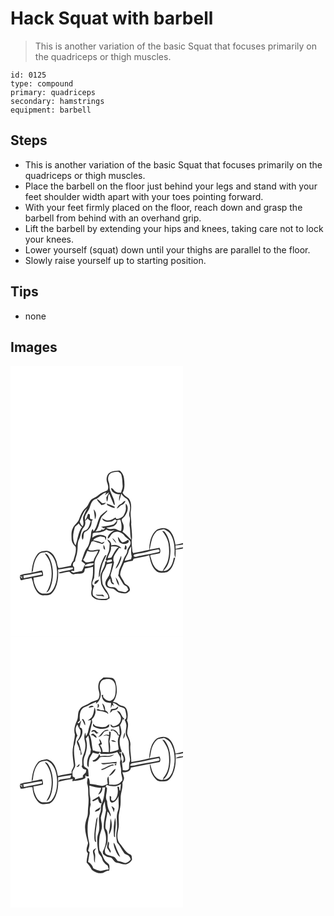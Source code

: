 # Hack Squat with barbell
> This is another variation of the basic Squat that focuses primarily on the quadriceps or thigh muscles.

``` 
id: 0125 
type: compound 
primary: quadriceps 
secondary: hamstrings 
equipment: barbell 
``` 

## Steps

 - This is another variation of the basic Squat that focuses primarily on the quadriceps or thigh muscles.
 - Place the barbell on the floor just behind your legs and stand with your feet shoulder width apart with your toes pointing forward.
 - With your feet firmly placed on the floor, reach down and grasp the barbell from behind with an overhand grip.
 - Lift the barbell by extending your hips and knees, taking care not to lock your knees.
 - Lower yourself (squat) down until your thighs are parallel to the floor.
 - Slowly raise yourself up to starting position.

## Tips

 - none

## Images

<svg width="276" height="325pt" viewBox="0 0 207 325" xmlns="http://www.w3.org/2000/svg">
  <g fill="#FFF">
    <path d="M0 0h207v212.75c-2.97.82-6.01 1.36-9 2.09-1.22-6.33-2.81-13.3-7.93-17.69-3.98-3.5-9.91-2.6-14.29-.45-7.43 5.52-8.97 15.58-9.37 24.24-6.39 1.29-12.72 3.04-19.2 3.83-.23-.44-.67-1.32-.9-1.76-.2-5.34-1.66-10.69-.47-16 .18-5.66-.61-11.3-1.06-16.92.71-5.38-1.41-10.68-.36-16.02.74-5.02.74-10.78-2.63-14.9-2.69-1.96-5.76-3.53-7.27-6.69 3.07-5.32 2.36-11.65 1.65-17.47-.39-3.64-2.21-6.94-5.06-9.22-4.48.15-9.34.39-13.03 3.27-2.87 2.83-3.48 7.4-2.11 11.11 1.05 2.9 2.05 6.31.39 9.19-3.75 1.74-7.87 2.9-10.86 5.93-2.97 3.01-7.83 3.45-10.1 7.23-1.73 2.29-2.17 5.44-4.5 7.28-4.35 3.69-6.7 9.09-8.59 14.34-1.35 4.28-5.81 6.48-7.46 10.6-2.24 4.07-1.65 8.85-1.54 13.29.08 3.62 2.15 6.84 4.8 9.18 1.33 5.78-1.3 11.27-2.7 16.76-1.71 1.59-2.6 3.71-2.93 6-4.95.91-9.83 2.23-14.83 2.85-1.85-3.38-1.67-7.59-3.51-11.06-1.89-4.67-5.52-9.44-10.95-9.81-3.91.47-8.52.83-11.01 4.35-4.75 6.32-6.34 14.41-6.84 22.15-4.69.97-9.62 1.15-14.1 2.95.57.83 1.13 1.67 1.71 2.51l.73-2.22c.13 1.14.27 2.28.4 3.43-.8-.64-2.38-1.93-3.18-2.57.3 1.1.88 3.3 1.18 4.4l.92.43c4.02-1.2 8.21-1.54 12.23-2.71 1.89 3.84 1.92 8.36 3.94 12.19 1.84 4.05 5.03 8.47 9.87 8.78 3.92-.3 8.69.23 11.32-3.36 6.34-7.62 7.37-18.19 6.75-27.74 5.95-.12 11.76-2.48 17.62-2.39.03.45.09 1.34.11 1.78-5.42 2.12-11.57 2.22-16.92 4.08.2.29.6.88.79 1.18 3.99-.46 7.88-1.58 11.87-2.05 1.7 1.36 3.34 3.91 5.84 2.97 3.45-.86 7.28.27 10.51-1.41 2.09-.87 1.86-3.43 2.46-5.24 3.22-.65 6.42-1.36 9.61-2.12-.1 5.14.32 10.4-1.23 15.38-1.11 3.48-.76 7.18-.12 10.71-.64 3.41-1.94 8 1.42 10.41 3.69 3.57 9.2 3.33 13.96 3.47 2.28.22 4.13-1.29 5.97-2.38-.61-6.59-5.91-11.04-8.38-16.86-.86-5.31-2.09-11.45 1.29-16.16 1.49-2.38 2.62-4.96 3.43-7.64 2.21-.5 4.44-.9 6.67-1.26-1.04 4.83-1.7 9.83-3.61 14.42-1.9 3.71-5.95 7.6-4.08 12.08 1.14 3.14 4.78 3.5 7.61 3.96 3.39.08 4.85 3.94 8.03 4.58 3.93 1.1 8.85 2.27 12-1.17 2.05-1.17 1.35-3.5.41-5.16-1.14-2.67-4.87-2.81-5.8-5.65-1.5-3.11-3.8-5.84-4.93-9.1.04-5.24 2.85-9.91 4.86-14.6 3.28-1.1 6.66-1.83 10.08-2.34.29-.62.88-1.87 1.17-2.49 6.19-1.54 12.61-2.14 18.68-4.14 1.45 6.5 2.79 13.62 7.95 18.34 3.47 3.74 9.08 2.56 13.51 1.89 6.22-3.33 8.29-10.87 9.77-17.26-.63.06-1.25.09-1.86.18-.93 6.68-4.41 15.91-12.56 15.69 7.02-5.87 8.46-15.57 8.71-24.19-.22-7.82-1.59-16.15-6.64-22.42-.74-1.15-2.19-1.16-3.36-1.48 3.44 4.45 6.64 9.31 7.59 14.96 1.25 7.36 1.18 15.12-1.11 22.27-1.27 4.03-4.32 7.13-5.84 11.03-6.15.66-10.16-4.71-12.21-9.75-1.07-2.79-1.64-5.74-2.77-8.51.15-.29.44-.87.59-1.16 3.71-.43 7.35-1.27 11.02-2 1.05-2.18.64-4.43-.32-6.55-4.04.74-8.08 1.49-12.1 2.31 2.09-7 2.04-15.09 7.35-20.72 2.3-3.27 6.54-3.13 10.04-3.96 2.87 1.55 6 3.05 7.78 5.94 3.98 6.52 5.25 14.41 4.86 21.96-.18 2.13.07 4.3 1.05 6.23.27-3.22.39-6.44.33-9.67 2.98-.05 5.9-.61 8.78-1.33l.01.85V325H0V0z"/>
    <path d="M119.46 129.51c2.82-1.95 6.43-1.95 9.71-2.29 1.48 1.05 3.56 1.84 3.92 3.86 1.19 4.21 1.14 8.64 1.49 12.97.34 2.86-1.29 5.43-1.88 8.15-3.16.52-6.92-.36-8.79-3.15-.77-1.17-1.8-2.1-3.22-2.39.24 5.46 5.86 7.89 10.67 7.54-.63 2.64-1.56 5.36-.87 8.09 1-2.91 1.62-5.93 2.36-8.91 1.71 2.87 4.17 5.08 7.13 6.62 1.98 2.95 3.62 6.34 3.6 9.97.16 3.76-2.07 7.44-.73 11.17 1.55 3.93-.82 7.98.2 11.95 1 5.21.15 10.7 1.99 15.77-3.66-3.13-6.62-7.13-10.65-9.76 1.16-1.85 1.54-4.03 1.46-6.18.21-2.89-2.06-5.13-2.46-7.89.39-1.87 2.26-2.77 3.4-4.14 3.35-4.2 5.91-11.08 1.55-15.42-.1 1.56-.09 3.11.05 4.67.64 3.62-1.33 7.11-3.07 10.16-2.27 1.9-5.29 3.79-8.34 3.52-.23-.43-.7-1.3-.93-1.73-2.72 1.2-5.01 3.48-8.19 3.44-2.98.75-5.42-1.38-7.95-2.55 1.22 5.04 7.25 4.48 11.23 3.93 1.93-.15 3.13-2.67 5-2.28.37.29 1.11.88 1.48 1.17-1.06 1.84-2.53 3.43-4.18 4.75-4.77 1.54-9.87 1.81-14.73 2.8 1.24.64 2.46 1.35 3.69 2.01l.66-1.28c1.04 1.72-1.98 4-3.69.94l2.2 2.31c-.54-.25-1.62-.74-2.16-.99-1.4 2.73-5.11 1.57-7.5 2.66 4.57-4.95 4.37-11.96 7.44-17.62 2.06-2.39 4.63-4.3 6.68-6.73-.09-.31-.27-.93-.37-1.24-2.45 2.3-5.31 4.13-7.65 6.54-3.86 5.81-3.72 13.46-8.41 18.83-.19-.75-.56-2.25-.74-3.01-2.84 2.74-1.79 6.83-2.78 10.27-1.23 4.03-1.37 8.51-4.01 11.98-3.71 4.84-4.74 10.94-6.89 16.5 1.62 1.12 3.11 2.39 4.58 3.7-1.95 2.4-2.28 5.73-4.13 8.12-3.3.68-6.67 1.04-9.91 2.03-.65-.29-1.96-.85-2.61-1.14l-.04-1.22c.86.05 2.58.14 3.44.18-.1-1.53-.16-3.05-.22-4.58-.34-.36-1.01-1.1-1.34-1.46-.44-2.34.37-4.23 2.44-5.38.43-4.05 2.45-7.72 2.73-11.81.96-4.9-.28-10.2 2.21-14.75 2.33-4.63 1.87-10.45 5.63-14.35 2-2.18 2.02-5.36 1.63-8.11 1.29-.46 2.21-1.34 2.76-2.64 1.13 1.27 2.45 2.34 3.91 3.21-1.41 4.49-2.43 10.81-8 11.74-2.92 2.76-3.6 7.33-1.85 10.91 2.31-2.67.24-6.91 2.84-9.66 5.08-2.01 8.58-7.19 8.05-12.72.52-.68 1.04-1.36 1.57-2.04-.44-.11-1.31-.35-1.75-.47-4.12-.19.51-6.79-4.07-6.3-.78 2.64-1.9 5.16-3.15 7.6-2.1-3.94 1.37-7.99 3.25-11.33 3.11-4.34 2.55-11.26 8.06-13.7 5.37-1.53 8.13-7.2 13.77-8.35-.44.81-1.33 2.44-1.78 3.25 1.76-1.11 3.4-2.38 5.07-3.61a58.16 58.16 0 0 1-3.32 6.48c.2 1.69.4 3.38.65 5.07 2.33-2.66.41-6.72 3-9.35 1.78 4.22 3.48 8.5 5.31 12.71l1.21.63c.13-5.72-3.17-10.8-5.09-16.05-1.78-3.51-.59-7.61-2.08-11.21-1.44-3.37-1.22-7.75 1.51-10.41m-15.8 30.31c.59 3.09 3.6 4.86 5.32 7.34 2.11-.17 4.5-.84 5.51-2.91-1.47.31-2.93.67-4.43.83-2.11-1.78-3.81-4.11-6.4-5.26m29.03 5.86c-2.46 1.14-4.36 3.11-5.2 5.72 2.52-.64 3.52-3.44 5.95-4.27a7.455 7.455 0 0 0 4.48-5.02c-2.35-.02-3.26 2.69-5.23 3.57m-17.41-.33c.31.7.68 1.37 1.1 2.02 2.78 1.32 5.52 2.8 8.55 3.5.01-.44.03-1.32.05-1.76-3.19-1.36-6.39-2.74-9.7-3.76m-15.47 7.02c.62 3.95 1.27 7.89 1.42 11.9 2.34-3.61 1.78-9.01-1.42-11.9z"/>
    <path d="M83.12 187.02c2.38-5.64 4.1-11.97 8.92-16.1-1.49 3.06-3.21 6.02-4.38 9.22-1.93 4.05 1.49 8.77-1.18 12.7-1.61-1.6-2.9-3.58-3.36-5.82zM127.98 185.17c1.24-.16 2.48-.33 3.73-.48 1.55 4.32 2.01 8.89 1.04 13.4-3.31.57-5.48-2.85-8.73-2.46-3.06.31-6.29.67-8.96-1.24 3.63-.88 7.9-.7 10.75-3.52a5.952 5.952 0 0 0 2.17-5.7zM77.35 193.3c1.54-1.41 3.09-2.82 4.66-4.2.89 1.77 1.99 3.46 3.81 4.39-4.86 6.4-4.93 14.8-7.79 22.07-4.51-6.65-2.86-15.08-.68-22.26zM108.23 199.64c2.43-.67 4.96-1.43 6.82-3.22 3.01 1.99 6.5 2.12 9.82.86-3.58 2.41-8.44 5.37-8.23 10.26 2.97-1.05 3.37-4.54 5.69-6.3 3.9-4.02 11.03-1.84 14.04 2.26 1.84 3.16 5.83 4.21 7.45 7.53 1.37 4.32-3.22 6.99-3.7 10.94-.19 4-3.41 6.79-4.52 10.48-1.33 3.91-3.09 7.65-4.7 11.44-1.18 2.42-.51 5.28-1.72 7.67 2.01 3.42 4.05 6.83 6.03 10.27.99 1.74 3.15 2.13 4.59 3.39.65 1.17 1.12 2.42 1.64 3.66-1.19.94-2.12 2.49-3.7 2.76-2.26-.1-4.43-.81-6.62-1.28-3.06-.3-3.82-4.49-7-4.51-2.78-.55-6.99.41-7.84-3.22-.41-2.67 1.39-5.56 3.41-7.29.25 2.89.76 7.17 4.68 6.94a5.735 5.735 0 0 0-2.2-2.75c-.07-2.84-1.24-5.44-2.13-8.08 1.4-5.18 3.3-10.23 4.18-15.53-3.09-6.6 3.18-11.97 6.06-17.29.69.1 2.06.31 2.74.41-2.61-3.8-7.9-4.56-12.09-3.47.19-3.43-1.87-6.11-4.98-7.3.81 1.71 1.88 3.28 3.03 4.78-.2 3.3-.2 6.68-1.05 9.89-1.35 3.25-2.86 6.43-3.68 9.87.65.62 1.3 1.23 1.97 1.83l.09-1.31c1.69-.26 3.39-.53 5.08-.76.12.53.35 1.6.46 2.14-1.99.68-4.04 1.14-6.13 1.39l.01-1.85-2.11.92c.2 6.59-5.41 11.32-5.74 17.74.21 3.1.53 6.2.95 9.28 1.06 3.04 3.11 5.63 4.65 8.44 1.63 2.45 5.18 5.1 3.32 8.38-3.36 1.39-7.16.61-10.69.47-2.82.16-4.82-2.1-6.93-3.6-1.47-3.99-.09-8.13 1.3-11.92-4.69-1.46-1.23-6.46-.12-9.34.7-5.8.55-11.67.52-17.5.2-6.06 4.89-10.57 6.5-16.21-4.68-1.31-9.69 2.45-14.06-.28.87-3.16 2.85-6.08 3.75-9.32l2.12-.84c3.53 1.33 7.11 2.61 10.82 3.39 1.42-.27 2.12-1.65 2.99-2.65-1.21.36-2.35.89-3.46 1.48-3.05-2.16-6.85-2.54-10.41-3.24 1.99-2.96 5.6-3.57 8.71-4.71 1.76.37 3.53.71 5.3 1.06.34 1.26.77 2.51 1.41 3.66.12-1.41.23-2.82.31-4.23-5.1-3.74-12.08-2.71-16.81 1.12.29-1.73.54-3.45.66-5.19 2.89-1.7 6.38-.75 9.52-1.52m20.58 5.62c.32 2.33.59 4.99 2.34 6.77 2.64 2.22 6.65 2.4 9.6.69 1.23-.74 1.81-3.09.3-3.83-2.19 1.26-4.34 3.28-7.06 2.99-2.25-1.73-2.83-4.9-5.18-6.62m-6.7 1.59c1.28 2.28 2.92 4.38 4.92 6.09-.93-2.47-2.52-4.87-4.92-6.09m-10.6 8.12c.17 1.89-.67 5.49 2.04 5.81-.3-2.04-.45-4.31-2.04-5.81m25.15 5.24c.52.13 1.55.4 2.07.53.73-1.88 1.22-4.26-.99-5.43-.42 1.62-.77 3.25-1.08 4.9m-23.25 7.47c-4.49 7.92-7.72 16.96-7.42 26.15.32-.46.96-1.4 1.28-1.86.62-5.2 1.84-10.3 3.42-15.29 1.5-3.22 3.15-6.38 4.5-9.67l-1.78.67m15.32 10.07c-1.03 1.89-2.02 3.82-2.72 5.87 2.57-1.78 3.78-4.76 5.13-7.46 1.17-2.51 2.41-5.29 1.61-8.11-1.7 3.08-2.29 6.63-4.02 9.7m-2.59 16.04c.76 3.55 1.78 7.36 4.19 10.16-.03-3.8-1.73-7.35-4.19-10.16m-25.17 8.31c2.64-.69 4.13-3.03 5.32-5.29-2.59-.06-6.54 2.25-5.32 5.29m1.18 12.31c2.31 3.2 7.18.73 10.34 2.76-.4-1.14-.98-2.57-2.41-2.55-2.65.26-5.31.35-7.93-.21zM198.01 215.71c3.03-.06 6.01-.64 8.99-1.15v3.25c-2.98.47-5.94 1.06-8.84 1.91-.04-1.34-.1-2.67-.15-4.01z"/>
    <path d="M120.54 217.06c3.06-.41 6.16-.29 9.1.72-4.3 3.11-5.82 8.36-8.74 12.54-1.4.26-2.8.46-4.22.58 1.03-4.74 4.79-8.68 3.86-13.84zM141.65 222.96c.38-2.35 1.82-4.27 3.08-6.22.14 4-.4 8.18.74 12.06-.18.84-.53 2.51-.71 3.35-2.51.78-5.07 1.4-7.65 1.89.65-4.09 3.91-7.02 4.54-11.08zM176.38 220.46c1.91-.9 3.65 2.14 1.45 3.08-7.17 1.99-14.59 2.8-21.81 4.55-2.62.01-6.96 2.86-8.48-.06.23-.37.7-1.1.93-1.47 5.12-1.69 10.66-1.67 15.8-3.33 3.89-1.5 8.09-1.79 12.11-2.77zM92.29 221.94c3.95 2.32 8.68.81 12.88.04-1.21 4.41-4.74 7.79-5.48 12.37-3.05.88-6.17 1.47-9.34 1.62-1.07-.97-2.15-1.92-3.24-2.86 2.33-3.42 3.52-7.41 5.18-11.17zM34.17 226.24c2.38-2.65 6.21-1.89 9.3-2.91 9.23 3.72 11.89 14.54 12.44 23.51.15 8.22-1.05 17.2-6.45 23.73-2.72 3.47-7.54 2.72-11.42 2.79-4.63-1.17-7.08-5.8-8.62-9.93-1.26-2.9-1.71-6.03-1.78-9.17 3.87-.34 7.67-1.18 11.41-2.22.18-2.24-.21-4.43-1.2-6.44-4.15.5-8.09 2.11-12.28 2.39.34-.53 1.03-1.6 1.37-2.14.77-6.94 2.23-14.39 7.23-19.61m6.93-.86c2.31 3.39 5.12 6.54 6.25 10.58 3.68 11.91 2.5 25.49-4.37 36.04 2.7-.82 3.99-3.52 4.92-5.95 4.07-10.77 4.11-23.13-.27-33.81-1.5-2.76-2.71-6.95-6.53-6.86zM88.8 240.68c1.94-3.41 6.71-3.25 10.18-3.62l1.25.71c-3 2.86-7.48 3.33-11.43 2.91z"/>
    <path d="M15.54 251.59c6.94-.69 13.7-2.45 20.57-3.55 1.76-.82 1.51 1.57 1.91 2.49-7.37 1.58-14.81 2.88-22.17 4.52-.07-.86-.23-2.6-.31-3.46z"/>
  </g>
  <g fill="#333">
    <path d="M118.08 129.06c3.69-2.88 8.55-3.12 13.03-3.27 2.85 2.28 4.67 5.58 5.06 9.22.71 5.82 1.42 12.15-1.65 17.47 1.51 3.16 4.58 4.73 7.27 6.69 3.37 4.12 3.37 9.88 2.63 14.9-1.05 5.34 1.07 10.64.36 16.02.45 5.62 1.24 11.26 1.06 16.92-1.19 5.31.27 10.66.47 16 .23.44.67 1.32.9 1.76 6.48-.79 12.81-2.54 19.2-3.83.4-8.66 1.94-18.72 9.37-24.24 4.38-2.15 10.31-3.05 14.29.45 5.12 4.39 6.71 11.36 7.93 17.69 2.99-.73 6.03-1.27 9-2.09v1.81c-2.98.51-5.96 1.09-8.99 1.15.05 1.34.11 2.67.15 4.01 2.9-.85 5.86-1.44 8.84-1.91v2.24l-.01-.85c-2.88.72-5.8 1.28-8.78 1.33.06 3.23-.06 6.45-.33 9.67-.98-1.93-1.23-4.1-1.05-6.23.39-7.55-.88-15.44-4.86-21.96-1.78-2.89-4.91-4.39-7.78-5.94-3.5.83-7.74.69-10.04 3.96-5.31 5.63-5.26 13.72-7.35 20.72 4.02-.82 8.06-1.57 12.1-2.31.96 2.12 1.37 4.37.32 6.55-3.67.73-7.31 1.57-11.02 2-.15.29-.44.87-.59 1.16 1.13 2.77 1.7 5.72 2.77 8.51 2.05 5.04 6.06 10.41 12.21 9.75 1.52-3.9 4.57-7 5.84-11.03 2.29-7.15 2.36-14.91 1.11-22.27-.95-5.65-4.15-10.51-7.59-14.96 1.17.32 2.62.33 3.36 1.48 5.05 6.27 6.42 14.6 6.64 22.42-.25 8.62-1.69 18.32-8.71 24.19 8.15.22 11.63-9.01 12.56-15.69.61-.09 1.23-.12 1.86-.18-1.48 6.39-3.55 13.93-9.77 17.26-4.43.67-10.04 1.85-13.51-1.89-5.16-4.72-6.5-11.84-7.95-18.34-6.07 2-12.49 2.6-18.68 4.14-.29.62-.88 1.87-1.17 2.49-3.42.51-6.8 1.24-10.08 2.34-2.01 4.69-4.82 9.36-4.86 14.6 1.13 3.26 3.43 5.99 4.93 9.1.93 2.84 4.66 2.98 5.8 5.65.94 1.66 1.64 3.99-.41 5.16-3.15 3.44-8.07 2.27-12 1.17-3.18-.64-4.64-4.5-8.03-4.58-2.83-.46-6.47-.82-7.61-3.96-1.87-4.48 2.18-8.37 4.08-12.08 1.91-4.59 2.57-9.59 3.61-14.42-2.23.36-4.46.76-6.67 1.26-.81 2.68-1.94 5.26-3.43 7.64-3.38 4.71-2.15 10.85-1.29 16.16 2.47 5.82 7.77 10.27 8.38 16.86-1.84 1.09-3.69 2.6-5.97 2.38-4.76-.14-10.27.1-13.96-3.47-3.36-2.41-2.06-7-1.42-10.41-.64-3.53-.99-7.23.12-10.71 1.55-4.98 1.13-10.24 1.23-15.38-3.19.76-6.39 1.47-9.61 2.12-.6 1.81-.37 4.37-2.46 5.24-3.23 1.68-7.06.55-10.51 1.41-2.5.94-4.14-1.61-5.84-2.97-3.99.47-7.88 1.59-11.87 2.05-.19-.3-.59-.89-.79-1.18 5.35-1.86 11.5-1.96 16.92-4.08-.02-.44-.08-1.33-.11-1.78-5.86-.09-11.67 2.27-17.62 2.39.62 9.55-.41 20.12-6.75 27.74-2.63 3.59-7.4 3.06-11.32 3.36-4.84-.31-8.03-4.73-9.87-8.78-2.02-3.83-2.05-8.35-3.94-12.19-4.02 1.17-8.21 1.51-12.23 2.71l-.92-.43c-.3-1.1-.88-3.3-1.18-4.4.8.64 2.38 1.93 3.18 2.57-.13-1.15-.27-2.29-.4-3.43l-.73 2.22c-.58-.84-1.14-1.68-1.71-2.51 4.48-1.8 9.41-1.98 14.1-2.95.5-7.74 2.09-15.83 6.84-22.15 2.49-3.52 7.1-3.88 11.01-4.35 5.43.37 9.06 5.14 10.95 9.81 1.84 3.47 1.66 7.68 3.51 11.06 5-.62 9.88-1.94 14.83-2.85.33-2.29 1.22-4.41 2.93-6 1.4-5.49 4.03-10.98 2.7-16.76-2.65-2.34-4.72-5.56-4.8-9.18-.11-4.44-.7-9.22 1.54-13.29 1.65-4.12 6.11-6.32 7.46-10.6 1.89-5.25 4.24-10.65 8.59-14.34 2.33-1.84 2.77-4.99 4.5-7.28 2.27-3.78 7.13-4.22 10.1-7.23 2.99-3.03 7.11-4.19 10.86-5.93 1.66-2.88.66-6.29-.39-9.19-1.37-3.71-.76-8.28 2.11-11.11m1.38.45c-2.73 2.66-2.95 7.04-1.51 10.41 1.49 3.6.3 7.7 2.08 11.21 1.92 5.25 5.22 10.33 5.09 16.05l-1.21-.63c-1.83-4.21-3.53-8.49-5.31-12.71-2.59 2.63-.67 6.69-3 9.35-.25-1.69-.45-3.38-.65-5.07a58.16 58.16 0 0 0 3.32-6.48c-1.67 1.23-3.31 2.5-5.07 3.61.45-.81 1.34-2.44 1.78-3.25-5.64 1.15-8.4 6.82-13.77 8.35-5.51 2.44-4.95 9.36-8.06 13.7-1.88 3.34-5.35 7.39-3.25 11.33 1.25-2.44 2.37-4.96 3.15-7.6 4.58-.49-.05 6.11 4.07 6.3.44.12 1.31.36 1.75.47-.53.68-1.05 1.36-1.57 2.04.53 5.53-2.97 10.71-8.05 12.72-2.6 2.75-.53 6.99-2.84 9.66-1.75-3.58-1.07-8.15 1.85-10.91 5.57-.93 6.59-7.25 8-11.74-1.46-.87-2.78-1.94-3.91-3.21-.55 1.3-1.47 2.18-2.76 2.64.39 2.75.37 5.93-1.63 8.11-3.76 3.9-3.3 9.72-5.63 14.35-2.49 4.55-1.25 9.85-2.21 14.75-.28 4.09-2.3 7.76-2.73 11.81-2.07 1.15-2.88 3.04-2.44 5.38.33.36 1 1.1 1.34 1.46.06 1.53.12 3.05.22 4.58-.86-.04-2.58-.13-3.44-.18l.04 1.22c.65.29 1.96.85 2.61 1.14 3.24-.99 6.61-1.35 9.91-2.03 1.85-2.39 2.18-5.72 4.13-8.12-1.47-1.31-2.96-2.58-4.58-3.7 2.15-5.56 3.18-11.66 6.89-16.5 2.64-3.47 2.78-7.95 4.01-11.98.99-3.44-.06-7.53 2.78-10.27.18.76.55 2.26.74 3.01 4.69-5.37 4.55-13.02 8.41-18.83 2.34-2.41 5.2-4.24 7.65-6.54.1.31.28.93.37 1.24-2.05 2.43-4.62 4.34-6.68 6.73-3.07 5.66-2.87 12.67-7.44 17.62 2.39-1.09 6.1.07 7.5-2.66.54.25 1.62.74 2.16.99l-2.2-2.31c1.71 3.06 4.73.78 3.69-.94l-.66 1.28c-1.23-.66-2.45-1.37-3.69-2.01 4.86-.99 9.96-1.26 14.73-2.8 1.65-1.32 3.12-2.91 4.18-4.75-.37-.29-1.11-.88-1.48-1.17-1.87-.39-3.07 2.13-5 2.28-3.98.55-10.01 1.11-11.23-3.93 2.53 1.17 4.97 3.3 7.95 2.55 3.18.04 5.47-2.24 8.19-3.44.23.43.7 1.3.93 1.73 3.05.27 6.07-1.62 8.34-3.52 1.74-3.05 3.71-6.54 3.07-10.16a30.34 30.34 0 0 1-.05-4.67c4.36 4.34 1.8 11.22-1.55 15.42-1.14 1.37-3.01 2.27-3.4 4.14.4 2.76 2.67 5 2.46 7.89.08 2.15-.3 4.33-1.46 6.18 4.03 2.63 6.99 6.63 10.65 9.76-1.84-5.07-.99-10.56-1.99-15.77-1.02-3.97 1.35-8.02-.2-11.95-1.34-3.73.89-7.41.73-11.17.02-3.63-1.62-7.02-3.6-9.97-2.96-1.54-5.42-3.75-7.13-6.62-.74 2.98-1.36 6-2.36 8.91-.69-2.73.24-5.45.87-8.09-4.81.35-10.43-2.08-10.67-7.54 1.42.29 2.45 1.22 3.22 2.39 1.87 2.79 5.63 3.67 8.79 3.15.59-2.72 2.22-5.29 1.88-8.15-.35-4.33-.3-8.76-1.49-12.97-.36-2.02-2.44-2.81-3.92-3.86-3.28.34-6.89.34-9.71 2.29m-36.34 57.51c.46 2.24 1.75 4.22 3.36 5.82 2.67-3.93-.75-8.65 1.18-12.7 1.17-3.2 2.89-6.16 4.38-9.22-4.82 4.13-6.54 10.46-8.92 16.1m44.86-1.85c.37 2.17-.45 4.34-2.17 5.7-2.85 2.82-7.12 2.64-10.75 3.52 2.67 1.91 5.9 1.55 8.96 1.24 3.25-.39 5.42 3.03 8.73 2.46.97-4.51.51-9.08-1.04-13.4-1.25.15-2.49.32-3.73.48m-50.63 8.13c-2.18 7.18-3.83 15.61.68 22.26 2.86-7.27 2.93-15.67 7.79-22.07-1.82-.93-2.92-2.62-3.81-4.39-1.57 1.38-3.12 2.79-4.66 4.2m30.88 6.34c-3.14.77-6.63-.18-9.52 1.52-.12 1.74-.37 3.46-.66 5.19 4.73-3.83 11.71-4.86 16.81-1.12-.08 1.41-.19 2.82-.31 4.23-.64-1.15-1.07-2.4-1.41-3.66-1.77-.35-3.54-.69-5.3-1.06-3.11 1.14-6.72 1.75-8.71 4.71 3.56.7 7.36 1.08 10.41 3.24 1.11-.59 2.25-1.12 3.46-1.48-.87 1-1.57 2.38-2.99 2.65-3.71-.78-7.29-2.06-10.82-3.39l-2.12.84c-.9 3.24-2.88 6.16-3.75 9.32 4.37 2.73 9.38-1.03 14.06.28-1.61 5.64-6.3 10.15-6.5 16.21.03 5.83.18 11.7-.52 17.5-1.11 2.88-4.57 7.88.12 9.34-1.39 3.79-2.77 7.93-1.3 11.92 2.11 1.5 4.11 3.76 6.93 3.6 3.53.14 7.33.92 10.69-.47 1.86-3.28-1.69-5.93-3.32-8.38-1.54-2.81-3.59-5.4-4.65-8.44-.42-3.08-.74-6.18-.95-9.28.33-6.42 5.94-11.15 5.74-17.74l2.11-.92-.01 1.85c2.09-.25 4.14-.71 6.13-1.39-.11-.54-.34-1.61-.46-2.14-1.69.23-3.39.5-5.08.76l-.09 1.31c-.67-.6-1.32-1.21-1.97-1.83.82-3.44 2.33-6.62 3.68-9.87.85-3.21.85-6.59 1.05-9.89-1.15-1.5-2.22-3.07-3.03-4.78 3.11 1.19 5.17 3.87 4.98 7.3 4.19-1.09 9.48-.33 12.09 3.47-.68-.1-2.05-.31-2.74-.41-2.88 5.32-9.15 10.69-6.06 17.29-.88 5.3-2.78 10.35-4.18 15.53.89 2.64 2.06 5.24 2.13 8.08 1.02.68 1.75 1.6 2.2 2.75-3.92.23-4.43-4.05-4.68-6.94-2.02 1.73-3.82 4.62-3.41 7.29.85 3.63 5.06 2.67 7.84 3.22 3.18.02 3.94 4.21 7 4.51 2.19.47 4.36 1.18 6.62 1.28 1.58-.27 2.51-1.82 3.7-2.76-.52-1.24-.99-2.49-1.64-3.66-1.44-1.26-3.6-1.65-4.59-3.39-1.98-3.44-4.02-6.85-6.03-10.27 1.21-2.39.54-5.25 1.72-7.67 1.61-3.79 3.37-7.53 4.7-11.44 1.11-3.69 4.33-6.48 4.52-10.48.48-3.95 5.07-6.62 3.7-10.94-1.62-3.32-5.61-4.37-7.45-7.53-3.01-4.1-10.14-6.28-14.04-2.26-2.32 1.76-2.72 5.25-5.69 6.3-.21-4.89 4.65-7.85 8.23-10.26-3.32 1.26-6.81 1.13-9.82-.86-1.86 1.79-4.39 2.55-6.82 3.22m12.31 17.42c.93 5.16-2.83 9.1-3.86 13.84 1.42-.12 2.82-.32 4.22-.58 2.92-4.18 4.44-9.43 8.74-12.54-2.94-1.01-6.04-1.13-9.1-.72m21.11 5.9c-.63 4.06-3.89 6.99-4.54 11.08 2.58-.49 5.14-1.11 7.65-1.89.18-.84.53-2.51.71-3.35-1.14-3.88-.6-8.06-.74-12.06-1.26 1.95-2.7 3.87-3.08 6.22m34.73-2.5c-4.02.98-8.22 1.27-12.11 2.77-5.14 1.66-10.68 1.64-15.8 3.33-.23.37-.7 1.1-.93 1.47 1.52 2.92 5.86.07 8.48.06 7.22-1.75 14.64-2.56 21.81-4.55 2.2-.94.46-3.98-1.45-3.08m-84.09 1.48c-1.66 3.76-2.85 7.75-5.18 11.17 1.09.94 2.17 1.89 3.24 2.86 3.17-.15 6.29-.74 9.34-1.62.74-4.58 4.27-7.96 5.48-12.37-4.2.77-8.93 2.28-12.88-.04m-58.12 4.3c-5 5.22-6.46 12.67-7.23 19.61-.34.54-1.03 1.61-1.37 2.14 4.19-.28 8.13-1.89 12.28-2.39.99 2.01 1.38 4.2 1.2 6.44-3.74 1.04-7.54 1.88-11.41 2.22.07 3.14.52 6.27 1.78 9.17 1.54 4.13 3.99 8.76 8.62 9.93 3.88-.07 8.7.68 11.42-2.79 5.4-6.53 6.6-15.51 6.45-23.73-.55-8.97-3.21-19.79-12.44-23.51-3.09 1.02-6.92.26-9.3 2.91m54.63 14.44c3.95.42 8.43-.05 11.43-2.91l-1.25-.71c-3.47.37-8.24.21-10.18 3.62m-73.26 10.91c.08.86.24 2.6.31 3.46 7.36-1.64 14.8-2.94 22.17-4.52-.4-.92-.15-3.31-1.91-2.49-6.87 1.1-13.63 2.86-20.57 3.55z"/>
    <path d="M103.66 159.82c2.59 1.15 4.29 3.48 6.4 5.26 1.5-.16 2.96-.52 4.43-.83-1.01 2.07-3.4 2.74-5.51 2.91-1.72-2.48-4.73-4.25-5.32-7.34zM132.69 165.68c1.97-.88 2.88-3.59 5.23-3.57a7.455 7.455 0 0 1-4.48 5.02c-2.43.83-3.43 3.63-5.95 4.27.84-2.61 2.74-4.58 5.2-5.72zM115.28 165.35c3.31 1.02 6.51 2.4 9.7 3.76-.02.44-.04 1.32-.05 1.76-3.03-.7-5.77-2.18-8.55-3.5-.42-.65-.79-1.32-1.1-2.02zM99.81 172.37c3.2 2.89 3.76 8.29 1.42 11.9-.15-4.01-.8-7.95-1.42-11.9zM128.81 205.26c2.35 1.72 2.93 4.89 5.18 6.62 2.72.29 4.87-1.73 7.06-2.99 1.51.74.93 3.09-.3 3.83-2.95 1.71-6.96 1.53-9.6-.69-1.75-1.78-2.02-4.44-2.34-6.77zM122.11 206.85c2.4 1.22 3.99 3.62 4.92 6.09-2-1.71-3.64-3.81-4.92-6.09zM111.51 214.97c1.59 1.5 1.74 3.77 2.04 5.81-2.71-.32-1.87-3.92-2.04-5.81zM136.66 220.21c.31-1.65.66-3.28 1.08-4.9 2.21 1.17 1.72 3.55.99 5.43-.52-.13-1.55-.4-2.07-.53zM41.1 225.38c3.82-.09 5.03 4.1 6.53 6.86 4.38 10.68 4.34 23.04.27 33.81-.93 2.43-2.22 5.13-4.92 5.95 6.87-10.55 8.05-24.13 4.37-36.04-1.13-4.04-3.94-7.19-6.25-10.58zM113.41 227.68l1.78-.67c-1.35 3.29-3 6.45-4.5 9.67-1.58 4.99-2.8 10.09-3.42 15.29-.32.46-.96 1.4-1.28 1.86-.3-9.19 2.93-18.23 7.42-26.15zM128.73 237.75c1.73-3.07 2.32-6.62 4.02-9.7.8 2.82-.44 5.6-1.61 8.11-1.35 2.7-2.56 5.68-5.13 7.46.7-2.05 1.69-3.98 2.72-5.87zM126.14 253.79c2.46 2.81 4.16 6.36 4.19 10.16-2.41-2.8-3.43-6.61-4.19-10.16zM100.97 262.1c-1.22-3.04 2.73-5.35 5.32-5.29-1.19 2.26-2.68 4.6-5.32 5.29zM102.15 274.41c2.62.56 5.28.47 7.93.21 1.43-.02 2.01 1.41 2.41 2.55-3.16-2.03-8.03.44-10.34-2.76z"/>
  </g>
</svg>

<svg width="276" height="325pt" viewBox="0 0 207 325" xmlns="http://www.w3.org/2000/svg">
  <g fill="#FFF">
    <path d="M0 0h207v137.76c-2.98.83-6.03 1.39-9.04 2.11-1.2-6.35-2.79-13.34-7.93-17.74-4-3.44-9.88-2.55-14.24-.4-7.42 5.48-8.83 15.48-9.43 24.05-7.06 1.77-14.2 3.21-21.4 4.26.13-6.69-1.75-13.28-1.12-19.98.71-5.07-2.62-9.3-3.76-14-.43-5.32 2.7-10.77-.33-15.79 1.5-4.62 1.18-9.83-.79-14.24-1.93-4.1-7.3-2.78-9.99-5.94-1.53-1.67-3.8-1.93-5.93-2.11 4.93-6.08 5.37-14.57 3.51-21.89-.36-2.83-1.75-5.89-4.62-6.89-3.36-.82-6.86-.53-10.29-.57-1.62 1.38-3.45 2.58-4.74 4.31-1.78 3.74-2.11 8.19-.78 12.14 1.15 3.26.92 7.16-1.17 9.98-3.39 1.66-7.21 2.33-10.41 4.4-3.86 2.59-9.28 3.16-11.65 7.65-2.88 3.96-1.05 9.15-3.22 13.32-2.43 5.11-4.13 10.98-2.41 16.57-.09 4.4-1.45 8.74-1.85 13.15-1.85 7.56-.52 15.32.46 22.88.7 3.86-3.73 6.64-2.36 10.52-5.56 1-11.2 1.71-16.64 3.29-1.33-8.07-4.41-18.23-13.59-20.12-3.6 1.04-8.03.85-10.59 4.03-5.15 6.32-6.8 14.74-7.31 22.69-4.7.99-9.6 1.25-14.13 2.94.55.85 1.12 1.69 1.69 2.53l.61-2.2c.16.87.48 2.61.65 3.48-1.1-.86-2.19-1.71-3.29-2.56.28 1.07.83 3.2 1.11 4.27 4.6.61 9.55-2.61 14.4-1.49.26 6.49 2.56 13.31 7.31 17.89 3.51 3.48 8.77 2.12 13.1 1.59 4.01-1.9 6.3-6.08 7.8-10.07 2.65-6.77 2.92-14.17 2.48-21.35 5.25-1.2 10.58-1.98 15.91-2.67-.43 1.15-.87 2.3-1.31 3.45-3.95.35-7.88.96-11.75 1.82-1.53.09-2.27 1.43-2.53 2.78 5.67-1.54 11.46-2.51 17.22-3.55-.11.69-.34 2.08-.45 2.78 5.21-.87 11.08-.67 15.6-3.7.03-1.21.16-2.41.08-3.62l1.42 1.47c.42.03 1.26.09 1.68.11l.86-.15c-.14-2.73-.38-5.45-.71-8.16-1.13-1.94-3.89-2.26-4.95-4.19-.89-4.44-.62-9.21 1.41-13.32 2.05-6.21 3.1-13.19.75-19.47.99-1.27 1.99-2.55 3.02-3.79 1.69 5.38 1.12 11.2 3.13 16.56-.29 1.59-.54 3.19-.76 4.79-2.9 3.81-4.07 8.76-3.74 13.48-.09 1.41.85 2.34 1.66 3.33.45-3.74.06-7.65 1.52-11.2 1.02-2.29 2.43-4.36 3.66-6.53 2.08.58 4.17 1.21 6.31 1.53 1.21-.35 1.62-1.68 2.52-2.43-2.39-.25-4.87-.27-7.05-1.42-.44-.06-1.33-.16-1.77-.21-1.63-6.46-1.07-13.45-4.33-19.46 1.52-4.47 2.06-9.18 3.37-13.71.49-1.35-.18-2.74-.36-4.08 3.81-3.48 6.1-9.62 3.25-14.32-.72 4.02-1.02 8.38-3.4 11.83-1.55 1.33-3.02 2.76-4.72 3.89 1.34-.15 2.67-.32 4.01-.49-.58 4.52-2.72 8.65-3.41 13.15-.34 2.27-1.56 4.24-2.57 6.26l-.96-4.57c-1.47 3.29-1.42 7-.46 10.43 1.6 5.96.03 12.22-2.22 17.8-1.41 3.33-.94 7.02-.86 10.53-.28.7-.56 1.4-.85 2.09l1.74 2.49c1.29.46 2.59.91 3.89 1.37-.21 1.06-.41 2.13-.6 3.2-1.19 1.16-2.31 2.38-3.47 3.58-.06.66-.18 2-.25 2.67-3.19.39-6.29 1.28-9.34 2.26.04-.55.13-1.67.18-2.22-1.01-.49-1.98-1.04-2.92-1.64-.05-1.73-.31-3.45-.18-5.17.76-3.15 3.76-5.56 3.28-9.03-.64-7.37-2.19-14.76-.99-22.18 1.94-3.97 1-8.78 3.64-12.51-2.2-4.04-3.25-9.01-.18-12.96l-.5-1.1c.31.46.94 1.37 1.25 1.83.52 2.24 1.95 3.97 3.08 5.91.66 4.88-1.54 9.63-4.47 13.43.38 3.57 3.07 6.51 3.15 10.21l1.31.99c.12 1.76.25 3.53.38 5.3.28-.39.85-1.16 1.13-1.55-1.46-5.15-1.79-10.66-4.5-15.4 4-3.8 6.9-10.1 4.51-15.46-.62-.28-1.87-.85-2.5-1.13.6-2.74 1.19-5.48 1.88-8.19-.97 1.16-1.92 2.31-2.84 3.51-.5-.44-1.08-.71-1.74-.81.99-.9 1.98-1.79 2.98-2.67-.44-5.58-.46-12.72 5.13-15.85 5.13-1.62 9.43-5 14.58-6.58l-.54 2.53c4.77-3.4 7.13-9.76 5.43-15.41-1.2-4.27-1.57-9.91 2.27-12.97 3.01-1.45 6.65-1.82 9.9-1.1 5.41 1.63 6.53 8.22 6.19 13.1-.21 4.45-.68 10.63-5.68 12.29-3.68 1.4-7.23-1.4-9.32-4.2-.03-.86-.05-1.73-.07-2.59-.45.07-1.37.22-1.83.29.62 2.46.91 5.29 3.03 6.99 2.27 2.09 5.5 2.27 8.42 2.44-.25 2.16-.43 4.33-.44 6.5.57-1.47 1.14-2.94 1.84-4.36.47.47 1.41 1.42 1.88 1.9-.47-1.39-.93-2.77-1.4-4.15 2.71.28 4.86 1.9 6.87 3.59 2.29 1.91 6.11 1.27 7.85 3.94.95 2.68 1.45 5.52 1.68 8.36.07 1.52-.17 3.79-2.17 3.97.91 2.27 2.08 4.53 2.22 7.02.01 3.94-1.55 7.92-.52 11.83 1.59 3.23 3.49 6.5 3.43 10.23-.12 6.01.36 12.01 1.33 17.95.51 1.91-.41 3.71-.93 5.51-.09 2.19-.07 4.39-.28 6.58-1.54 2.59-4.88 2.17-7.4 1.71-.01-3.62-1.27-7.18-.75-10.8-2.5-2.74-.45-6.69-1.51-9.97l-1.44.9c-.01-1.18.05-2.36.01-3.54-.26 3.03 2.62 2.79 2.32.42-2.27-5.61-3.47-12.14-1.06-17.91 1.83-4.24.38-8.94-.86-13.14 1.7-2.5 2.91-5.3 3.17-8.35l.32 2.42c.56-.62 1.12-1.24 1.69-1.86-3.99-2.17-3.39-9-8.87-9.19 2.03 3.09 5.55 6.02 4.73 10.14-.41 4.77-4.8 8.52-9.58 8.21-.86-.81-1.75-1.59-2.65-2.35-.79 2.04.95 3.42 2.77 3.83 2.56-.04 4.98-.99 7.42-1.68.3 3.32.44 6.65.73 9.98-.35.19-1.07.57-1.42.75-1.07-4.02-5.06-7.62-9.4-6.34l.24 1.36c.78-.2 1.56-.41 2.34-.61 2.81 1.49 5.3 3.51 6.11 6.74l-.08-1.5c.44.59.88 1.17 1.32 1.77-2.69 4.94-.88 10.62-.43 15.87-3.31 1.72-6.96 2.46-10.59 3.13.57-4.3.45-8.66-.53-12.88.95-3.66 1.69-7.41 1.54-11.21l-2.05-.52c.08 1.4.17 2.81.26 4.22-2.48-.64-5.02-.6-7.02 1.17 1.16-.26 2.32-.55 3.47-.85 1.12.33 2.25.68 3.37 1.03-2.14 6.28.27 12.71-.38 19.12-2.46-.04-4.92-.09-7.38-.13-.05-3.05-1.29-5.84-3.16-8.21.82-.45 1.64-.9 2.46-1.36-.94-2.1-1.17-4.87-3.52-5.94.38 1.48.81 2.95 1.28 4.41-.7.64-1.38 1.28-2.05 1.95 1.25 2.76 2.75 5.49 3.29 8.51l-1.72 1.47c.32.35.97 1.05 1.29 1.4 6.64.13 13.52.67 19.76-2.16 1.81 3.27 4.98 6.65 3.53 10.66-1.14 4.17 1.45 8.13 1.01 12.33-.34 3.8 1.9 7.27 1.44 11.08-1.74 1.69-3.17 3.97-5.69 4.52-3.29 1.19-6.81.3-10.21.5.34-3.41-.28-6.79-.76-10.15-1.92 2.76-1.39 6.04-.76 9.14-2.42 1.23-4.9 2.93-7.77 2.44-4.6-.57-9.05-2.13-13.72-2.26-.23-2.38-.15-4.92-1.45-7.03-.3-.06-.91-.17-1.21-.22-.29 2.3-.99 4.67-.59 7 1.86 5.11.96 10.65 1.55 15.96.66 6.36-.7 12.66-.69 19.01.12 4.17-2.11 7.88-2.81 11.91-1.88 8.19 1.25 16.29 3.03 24.21-.66 4.01-3.67 8.93-.14 12.35-.54 3.67-1.6 7.3-1.58 11.03 2.51 2.62 4.45 5.65 6.23 8.8 3.75 2.95 8.55 5.07 13.4 3.85 2.28-1.59 4.69-3.01 7.57-2.96.01-2.44.75-5.05-.42-7.33-1.92-2.07-4.54-3.54-5.77-6.19-1.75-3.67-2.76-7.75-5.54-10.85-.94-5.51-.59-11.13.08-16.64.6-4.13 2.93-7.89 2.87-12.13.07-3.43-1.2-6.71-1.37-10.12.43-3.73 2.46-7.13 2.36-10.95-.12-3.19 1.1-6.13 2.58-8.88-.27 3.7.79 7.25 1.34 10.85-.99 6.33-2.7 12.6-2.81 19.05-.21 3.51 1.7 6.61 2.3 9.99 1.25 6.89.17 14.28-3.38 20.36.04.7.11 2.09.15 2.78 2.25 2.22 5.04 3.7 8.16 4.24 4.2.37 4.57 6.39 8.92 6.5 4.09.27 8.18 3.24 12.21 1.27 2.59-.85 4.48-2.85 5.7-5.24-.55-1.96.12-4.86-2.06-5.91-5.7-2.31-8.35-8.24-12.17-12.65-4.59-4.74-3.56-12-2.29-17.88 1.62-6.35-.52-12.9.91-19.27.84-4.37 1.89-8.75 1.86-13.23.13-3.3-.23-6.65.48-9.9.84-4.25 2.23-8.51 1.6-12.9.87-2 2.02-4.01 2.02-6.26-.48-2.26-1.26-4.43-2.04-6.6 3.93.19 9.94-.52 10.2-5.56 7.59-1.35 15.15-2.85 22.69-4.45.12 6.9 2.56 14.12 7.78 18.83 3.27 3.18 8.21 2.02 12.28 1.66 3.72-1.18 5.96-4.83 7.52-8.18 3.52-7.42 4-15.87 3.31-23.94 3.03-.11 6.03-.59 8.99-1.27v3.37c-2.84.94-6.64.25-8.65 2.89 2.91-.3 5.78-.89 8.64-1.48l.01.76V325H0V0m104.63 80.02c.12 1.75.04 3.5-.2 5.23 2.16-.95 2.58-4.35.2-5.23m5.45-.26c.71 2.81 1.73 5.53 2.55 8.3-2.68-.21-5.49-.38-7.82-1.88-.62.51-1.22 1.05-1.8 1.61 4.78 1.59 10.28 1.01 14.25 4.64.09-2.38-1.98-3.44-3.7-4.48.18-2.97-.83-6.54-3.48-8.19m-16.31 5.09c2.06-.37 4.09-.89 6.15-1.29-1.95-1.98-5.03-1.15-6.15 1.29m32.23.98c-1.77.22-3.55.47-5.32.71-.49 1.44-.96 2.9-1.36 4.37 1.25-.64 2.15-1.68 2.89-2.85 2.79-.6 7.37-.74 7.02-4.76-1.09.82-2.15 1.68-3.23 2.53M85.67 98.95c1.91 2.02 2.2 4.91 3.82 7.09.59-2.49-.44-4.82-1.84-6.82-.31-1.03-1.38-.79-1.98-.27m13.46 4.86c-.03 1.43-.54 3.27 1.26 3.92 5.29 2.83 12.63 3.87 17.71.12.22-1.09.46-2.18.7-3.26-1.73.85-3.11 2.23-4.73 3.24-4.23.61-8.55.18-12.57-1.24-.78-.94-1.58-1.85-2.37-2.78m-2.29 10.05c.85-.17 2.57-.51 3.43-.68.96 1 1.96 1.97 2.93 2.97.91-.47 1.81-.94 2.71-1.41-.48-.1-1.46-.3-1.95-.4-1.36-2.93-5.81-4.04-7.12-.48m16.66-2.01c-3.71 1.57-5 5.92-8.47 7.9 3.3.27 4.97-2.73 6.66-5.01 1.4-2 4.04-1.85 6.14-2.53-1.07-1.45-2.93-.6-4.33-.36m-17.27 5.77c.78.18 2.34.54 3.12.71 1.01 1.3 2.41 2.16 3.88 2.85.3-2.77-2.55-3.8-4.22-5.4-.92.62-1.85 1.23-2.78 1.84m38.98 4.66c1.9-1.94 2.37-5.1 1.91-7.68-1.18 2.4-1.66 5.04-1.91 7.68m-14.35 1.64c1.06 2.19 3.74 1.81 5.75 2.07-1.29-2-3.59-2.18-5.75-2.07m12.91 17c2.12 2.92 2.99 7.05.34 9.97 1.26-.14 2.69-.25 3.26-1.6.99-4.1-.88-8.47-3.28-11.7l-.32 3.33m-27.4-.6c-.85 4.01-4.14 6.94-8.04 7.95.29.34.88 1.02 1.17 1.36 3.28.1 6.12-2.61 7.72-5.26 5.68-1.42 12.37 1.22 17.05-3.28-2.72.63-5.39 1.95-8.24 1.61-2.78-.25-5.57-.26-8.31.28-.34-.94-.79-1.83-1.35-2.66m2.23 10.91c.43.34 1.29 1.01 1.72 1.35 5.54.84 11.19-2.09 16.6-.65-.6.42-1.8 1.25-2.41 1.67.54.11 1.62.33 2.16.45.23-1.4.41-2.81.78-4.18-6.28.51-12.53 1.51-18.85 1.36m-29.43 4.74c2.3.14 3.99-1.31 3.58-3.71-1.23 1.19-2.41 2.44-3.58 3.71m29.82 2.62l.36 1.13c5.23-1.25 9.38-5.23 14.77-5.85-.58-.99-2.2-.98-3.06-.4-4.18 1.33-7.79 4.03-12.07 5.12m8.91 7.61c.98.04 1.89.38 2.61-.55 2.47-1.92 5-4.31 5.68-7.48-3.88 1.35-5.01 5.78-8.29 8.03z"/>
    <path d="M175.03 124.05c2.35-2.56 6.11-2.11 9.2-2.98 3.32 1.68 6.82 3.61 8.48 7.13 5.17 9.97 5.41 22.09 1.95 32.65-1.85 4.92-5.18 11.05-11.41 10.34 6.74-5.61 8.27-14.86 8.64-23.14-.02-8.13-1.38-16.79-6.54-23.35-.65-1.27-2.11-1.21-3.28-1.52 3.77 4.94 7.16 10.45 7.81 16.78 1.18 9.78.66 21.04-6.31 28.72-.2.9-.4 1.79-.59 2.7-6.67 1.04-10.89-5.05-12.94-10.47-1.03-2.86-1.41-5.92-2.79-8.65 3.98-.6 7.91-1.53 11.87-2.28 1.21-2.16.79-4.4-.3-6.5-4.08.75-8.15 1.52-12.22 2.3 1.39-2.7 1.44-5.78 2.05-8.69.93-4.8 2.84-9.57 6.38-13.04z"/>
    <path d="M150.13 150.68c9.26-1.28 18.24-3.91 27.46-5.45 1.58 1.05 1.68 2.16.31 3.35-8.58 2.08-17.39 2.97-26 4.89-2.73.52-5.48 1.61-8.27.83.32-3.31 4.07-3.06 6.5-3.62zM34.15 151.21c2.42-2.58 6.22-2.01 9.36-2.9 8.95 3.61 11.74 13.98 12.36 22.71.33 8.49-.83 17.79-6.38 24.56-2.71 3.47-7.51 2.78-11.39 2.83-4.67-1.15-7.15-5.81-8.71-9.97-1.26-2.92-1.68-6.09-1.83-9.24 3.88-.24 7.65-1.18 11.4-2.14.19-2.23-.16-4.42-1.07-6.45-4.15.53-8.1 2.12-12.29 2.37l1.33-2.21c.75-6.93 2.24-14.35 7.22-19.56m6.93-.76c8.9 9.71 9.92 24.24 6.64 36.46-.82 3.72-3.31 6.69-4.6 10.2 3.51-1.64 4.64-5.62 5.78-8.99 2.99-10.24 2.72-21.63-1.57-31.47-1.43-2.56-2.66-6.45-6.25-6.2z"/>
    <path d="M15.46 176.57c7.54-.55 14.79-3.1 22.31-3.53 0 .65-.01 1.96-.02 2.61-7.31 1.47-14.63 2.85-21.92 4.42-.09-.88-.27-2.63-.37-3.5zM115.45 177.4c5.26 2.36 12.17 2.4 17.04-1.04-.3 2.79-.53 5.6-.97 8.38-2.05-1.29.48-5.75-3.34-4.99 1.29 5.15.73 10.75-2.36 15.15-1 .81-2.24 2.49-3.65 1.4-3.33-.48.81-5.76-3.18-5.5.15 2.63-.65 7.42 2.92 8.01 4.03-.47 6.29-4.55 7.87-7.86-.74 5.99 1.1 12.09-.98 17.95-2.71 7.51.13 15.48-1.29 23.16-.99 4.83-.65 9.79.37 14.58 3.48 3.62 5.26 8.4 8.25 12.36 1.31 2.15 4.19 2.13 5.89 3.83 1.3 1.02 1.77 2.63 2.21 4.15-2.12 2.43-5.44 5.3-8.84 3.66-2.14-1.25-4.6-1.4-6.94-1.98-1.55-1.72-2.41-4.3-4.78-5.06-3.19-1.28-7.22-1.16-9.72-3.72-2.57-5.42 2.71-10.49 2.63-15.95-.07-4.65.9-10.27-2.51-13.99-.95-6.99 1.72-13.65 2.25-20.54 1.77 1.6 2.89 3.69 3.46 6 1.36-1.96-.39-4.16-1.02-6.06-1.92-3.89-2.81-8.13-2.87-12.45-3-4.96.26-10.47-.11-15.8-.41-.37-1.23-1.12-1.64-1.5.4-.75.84-1.48 1.31-2.19m5.76 25.56c.52 2.6 2.48 4.67 2.55 7.41.7-1.38.85-2.93 1.11-4.42-1.1-1.14-2.28-2.21-3.66-2.99m2.91 35.12c-.07 1.07.38 1.8 1.36 2.2-.61-7.87 2.18-15.82.1-23.55-1.72 6.98-2.08 14.21-1.46 21.35m-5.42-6.31c-.4 1.74-.68 3.52-.3 5.29 3.57-5.64 4.06-13.09 1.69-19.29-.63 4.65-.31 9.4-1.39 14m-1.43 13.62c-.73 2.46-1.6 5-1.39 7.61 1.29 1.99 2.71 3.9 3.84 5.99 2.08-2.84-2.24-5.08-1.79-8.01.06-1.91 1.16-4.13-.66-5.59m6.36 1.45c.24 2.64.61 5.33 1.8 7.74 1.61 3.32 2.67 7.33 6.12 9.26-1.57-4.41-4.05-8.44-5.43-12.93a8.15 8.15 0 0 0-2.49-4.07z"/>
    <path d="M94.64 178.3c4.64 1.39 9.34 2.64 14.21 2.86-.66 2.86-2.13 5.38-3.64 7.86 3.31-.76 5.4-5.06 4.96-8.27.86-.16 2.58-.46 3.44-.61-.96 6.67-1.09 13.66-4.19 19.81-1.14 2.19-.85 4.7-.96 7.08.02 2.77-1.49 5.2-1.94 7.88-1.25 5.62.8 11.34-.24 16.98-.41 2.76-1.67 5.3-2.06 8.06-.52 6.07.14 12.19 1.27 18.15.5 3.22 3.96 4.73 4.45 7.92.82 3.65 3.66 6.28 6.61 8.32.35 1.34.97 2.6 1.22 3.96-.06.2-.19.58-.25.78-3.3-.03-6.36 1.43-9.63 1.54-2.96-.32-5.77-1.49-8.39-2.87-1.25-3.18-3.03-6.37-6.4-7.67.65-3.95 1.18-7.95 1.86-11.87-.47-.44-1.39-1.32-1.85-1.76.87-3.25 2.24-6.54 1.24-9.94-2.45-10.6-2.65-21.82.36-32.34 1.13-3.28-.17-6.8.84-10.12.21-1.63 1.18-3.41.26-5 .05-2.07.3-4.16-.15-6.21-.98-4.78-.62-9.7-1.02-14.54m3.47 17.68c.21.31.62.93.82 1.25 2.06-.81 3.99-1.91 5.92-3 1.12 2.15 1.18 6.04 4.6 5.08-.19-3.01-1.86-5.57-3.13-8.21-2.66 1.76-5.42 3.35-8.21 4.88m3.05 13.61c2.95-.38 6.99-1.59 6.38-5.45-1.87 2.17-5.31 2.57-6.38 5.45m1.54 10.92c-1.08 6.93-2.4 13.91-2.03 20.96.3 1.66.03 4.13 2.11 4.67-1.97-10.12 1.1-20.27 1.76-30.36-.9 1.45-1.63 3.01-1.84 4.73m-3.55 35.61c-.72 1.97.37 3.93.65 5.87.75 2.98-.3 6.43 1.72 9.03-.66-4.02.9-8.06-.41-12.01-1.05-2.23.68-4.07 1.85-5.78-1.39.79-3.05 1.35-3.81 2.89z"/>
  </g>
  <g fill="#333">
    <path d="M106.9 52.94c1.29-1.73 3.12-2.93 4.74-4.31 3.43.04 6.93-.25 10.29.57 2.87 1 4.26 4.06 4.62 6.89 1.86 7.32 1.42 15.81-3.51 21.89 2.13.18 4.4.44 5.93 2.11 2.69 3.16 8.06 1.84 9.99 5.94 1.97 4.41 2.29 9.62.79 14.24 3.03 5.02-.1 10.47.33 15.79 1.14 4.7 4.47 8.93 3.76 14-.63 6.7 1.25 13.29 1.12 19.98 7.2-1.05 14.34-2.49 21.4-4.26.6-8.57 2.01-18.57 9.43-24.05 4.36-2.15 10.24-3.04 14.24.4 5.14 4.4 6.73 11.39 7.93 17.74 3.01-.72 6.06-1.28 9.04-2.11v1.67c-2.96.68-5.96 1.16-8.99 1.27.69 8.07.21 16.52-3.31 23.94-1.56 3.35-3.8 7-7.52 8.18-4.07.36-9.01 1.52-12.28-1.66-5.22-4.71-7.66-11.93-7.78-18.83-7.54 1.6-15.1 3.1-22.69 4.45-.26 5.04-6.27 5.75-10.2 5.56.78 2.17 1.56 4.34 2.04 6.6 0 2.25-1.15 4.26-2.02 6.26.63 4.39-.76 8.65-1.6 12.9-.71 3.25-.35 6.6-.48 9.9.03 4.48-1.02 8.86-1.86 13.23-1.43 6.37.71 12.92-.91 19.27-1.27 5.88-2.3 13.14 2.29 17.88 3.82 4.41 6.47 10.34 12.17 12.65 2.18 1.05 1.51 3.95 2.06 5.91-1.22 2.39-3.11 4.39-5.7 5.24-4.03 1.97-8.12-1-12.21-1.27-4.35-.11-4.72-6.13-8.92-6.5-3.12-.54-5.91-2.02-8.16-4.24-.04-.69-.11-2.08-.15-2.78 3.55-6.08 4.63-13.47 3.38-20.36-.6-3.38-2.51-6.48-2.3-9.99.11-6.45 1.82-12.72 2.81-19.05-.55-3.6-1.61-7.15-1.34-10.85-1.48 2.75-2.7 5.69-2.58 8.88.1 3.82-1.93 7.22-2.36 10.95.17 3.41 1.44 6.69 1.37 10.12.06 4.24-2.27 8-2.87 12.13-.67 5.51-1.02 11.13-.08 16.64 2.78 3.1 3.79 7.18 5.54 10.85 1.23 2.65 3.85 4.12 5.77 6.19 1.17 2.28.43 4.89.42 7.33-2.88-.05-5.29 1.37-7.57 2.96-4.85 1.22-9.65-.9-13.4-3.85-1.78-3.15-3.72-6.18-6.23-8.8-.02-3.73 1.04-7.36 1.58-11.03-3.53-3.42-.52-8.34.14-12.35-1.78-7.92-4.91-16.02-3.03-24.21.7-4.03 2.93-7.74 2.81-11.91-.01-6.35 1.35-12.65.69-19.01-.59-5.31.31-10.85-1.55-15.96-.4-2.33.3-4.7.59-7 .3.05.91.16 1.21.22 1.3 2.11 1.22 4.65 1.45 7.03 4.67.13 9.12 1.69 13.72 2.26 2.87.49 5.35-1.21 7.77-2.44-.63-3.1-1.16-6.38.76-9.14.48 3.36 1.1 6.74.76 10.15 3.4-.2 6.92.69 10.21-.5 2.52-.55 3.95-2.83 5.69-4.52.46-3.81-1.78-7.28-1.44-11.08.44-4.2-2.15-8.16-1.01-12.33 1.45-4.01-1.72-7.39-3.53-10.66-6.24 2.83-13.12 2.29-19.76 2.16-.32-.35-.97-1.05-1.29-1.4l1.72-1.47c-.54-3.02-2.04-5.75-3.29-8.51.67-.67 1.35-1.31 2.05-1.95-.47-1.46-.9-2.93-1.28-4.41 2.35 1.07 2.58 3.84 3.52 5.94-.82.46-1.64.91-2.46 1.36 1.87 2.37 3.11 5.16 3.16 8.21 2.46.04 4.92.09 7.38.13.65-6.41-1.76-12.84.38-19.12-1.12-.35-2.25-.7-3.37-1.03-1.15.3-2.31.59-3.47.85 2-1.77 4.54-1.81 7.02-1.17-.09-1.41-.18-2.82-.26-4.22l2.05.52c.15 3.8-.59 7.55-1.54 11.21.98 4.22 1.1 8.58.53 12.88 3.63-.67 7.28-1.41 10.59-3.13-.45-5.25-2.26-10.93.43-15.87-.44-.6-.88-1.18-1.32-1.77l.08 1.5c-.81-3.23-3.3-5.25-6.11-6.74-.78.2-1.56.41-2.34.61l-.24-1.36c4.34-1.28 8.33 2.32 9.4 6.34.35-.18 1.07-.56 1.42-.75-.29-3.33-.43-6.66-.73-9.98-2.44.69-4.86 1.64-7.42 1.68-1.82-.41-3.56-1.79-2.77-3.83.9.76 1.79 1.54 2.65 2.35 4.78.31 9.17-3.44 9.58-8.21.82-4.12-2.7-7.05-4.73-10.14 5.48.19 4.88 7.02 8.87 9.19-.57.62-1.13 1.24-1.69 1.86l-.32-2.42c-.26 3.05-1.47 5.85-3.17 8.35 1.24 4.2 2.69 8.9.86 13.14-2.41 5.77-1.21 12.3 1.06 17.91.3 2.37-2.58 2.61-2.32-.42.04 1.18-.02 2.36-.01 3.54l1.44-.9c1.06 3.28-.99 7.23 1.51 9.97-.52 3.62.74 7.18.75 10.8 2.52.46 5.86.88 7.4-1.71.21-2.19.19-4.39.28-6.58.52-1.8 1.44-3.6.93-5.51-.97-5.94-1.45-11.94-1.33-17.95.06-3.73-1.84-7-3.43-10.23-1.03-3.91.53-7.89.52-11.83-.14-2.49-1.31-4.75-2.22-7.02 2-.18 2.24-2.45 2.17-3.97-.23-2.84-.73-5.68-1.68-8.36-1.74-2.67-5.56-2.03-7.85-3.94-2.01-1.69-4.16-3.31-6.87-3.59.47 1.38.93 2.76 1.4 4.15-.47-.48-1.41-1.43-1.88-1.9-.7 1.42-1.27 2.89-1.84 4.36.01-2.17.19-4.34.44-6.5-2.92-.17-6.15-.35-8.42-2.44-2.12-1.7-2.41-4.53-3.03-6.99.46-.07 1.38-.22 1.83-.29.02.86.04 1.73.07 2.59 2.09 2.8 5.64 5.6 9.32 4.2 5-1.66 5.47-7.84 5.68-12.29.34-4.88-.78-11.47-6.19-13.1-3.25-.72-6.89-.35-9.9 1.1-3.84 3.06-3.47 8.7-2.27 12.97 1.7 5.65-.66 12.01-5.43 15.41l.54-2.53c-5.15 1.58-9.45 4.96-14.58 6.58-5.59 3.13-5.57 10.27-5.13 15.85-1 .88-1.99 1.77-2.98 2.67.66.1 1.24.37 1.74.81.92-1.2 1.87-2.35 2.84-3.51-.69 2.71-1.28 5.45-1.88 8.19.63.28 1.88.85 2.5 1.13 2.39 5.36-.51 11.66-4.51 15.46 2.71 4.74 3.04 10.25 4.5 15.4-.28.39-.85 1.16-1.13 1.55-.13-1.77-.26-3.54-.38-5.3l-1.31-.99c-.08-3.7-2.77-6.64-3.15-10.21 2.93-3.8 5.13-8.55 4.47-13.43-1.13-1.94-2.56-3.67-3.08-5.91-.31-.46-.94-1.37-1.25-1.83l.5 1.1c-3.07 3.95-2.02 8.92.18 12.96-2.64 3.73-1.7 8.54-3.64 12.51-1.2 7.42.35 14.81.99 22.18.48 3.47-2.52 5.88-3.28 9.03-.13 1.72.13 3.44.18 5.17.94.6 1.91 1.15 2.92 1.64-.05.55-.14 1.67-.18 2.22 3.05-.98 6.15-1.87 9.34-2.26.07-.67.19-2.01.25-2.67 1.16-1.2 2.28-2.42 3.47-3.58.19-1.07.39-2.14.6-3.2-1.3-.46-2.6-.91-3.89-1.37l-1.74-2.49c.29-.69.57-1.39.85-2.09-.08-3.51-.55-7.2.86-10.53 2.25-5.58 3.82-11.84 2.22-17.8-.96-3.43-1.01-7.14.46-10.43l.96 4.57c1.01-2.02 2.23-3.99 2.57-6.26.69-4.5 2.83-8.63 3.41-13.15-1.34.17-2.67.34-4.01.49 1.7-1.13 3.17-2.56 4.72-3.89 2.38-3.45 2.68-7.81 3.4-11.83 2.85 4.7.56 10.84-3.25 14.32.18 1.34.85 2.73.36 4.08-1.31 4.53-1.85 9.24-3.37 13.71 3.26 6.01 2.7 13 4.33 19.46.44.05 1.33.15 1.77.21 2.18 1.15 4.66 1.17 7.05 1.42-.9.75-1.31 2.08-2.52 2.43-2.14-.32-4.23-.95-6.31-1.53-1.23 2.17-2.64 4.24-3.66 6.53-1.46 3.55-1.07 7.46-1.52 11.2-.81-.99-1.75-1.92-1.66-3.33-.33-4.72.84-9.67 3.74-13.48.22-1.6.47-3.2.76-4.79-2.01-5.36-1.44-11.18-3.13-16.56a156.64 156.64 0 0 0-3.02 3.79c2.35 6.28 1.3 13.26-.75 19.47-2.03 4.11-2.3 8.88-1.41 13.32 1.06 1.93 3.82 2.25 4.95 4.19.33 2.71.57 5.43.71 8.16l-.86.15c-.42-.02-1.26-.08-1.68-.11l-1.42-1.47c.08 1.21-.05 2.41-.08 3.62-4.52 3.03-10.39 2.83-15.6 3.7.11-.7.34-2.09.45-2.78-5.76 1.04-11.55 2.01-17.22 3.55.26-1.35 1-2.69 2.53-2.78 3.87-.86 7.8-1.47 11.75-1.82.44-1.15.88-2.3 1.31-3.45-5.33.69-10.66 1.47-15.91 2.67.44 7.18.17 14.58-2.48 21.35-1.5 3.99-3.79 8.17-7.8 10.07-4.33.53-9.59 1.89-13.1-1.59-4.75-4.58-7.05-11.4-7.31-17.89-4.85-1.12-9.8 2.1-14.4 1.49-.28-1.07-.83-3.2-1.11-4.27 1.1.85 2.19 1.7 3.29 2.56-.17-.87-.49-2.61-.65-3.48l-.61 2.2c-.57-.84-1.14-1.68-1.69-2.53 4.53-1.69 9.43-1.95 14.13-2.94.51-7.95 2.16-16.37 7.31-22.69 2.56-3.18 6.99-2.99 10.59-4.03 9.18 1.89 12.26 12.05 13.59 20.12 5.44-1.58 11.08-2.29 16.64-3.29-1.37-3.88 3.06-6.66 2.36-10.52-.98-7.56-2.31-15.32-.46-22.88.4-4.41 1.76-8.75 1.85-13.15-1.72-5.59-.02-11.46 2.41-16.57 2.17-4.17.34-9.36 3.22-13.32 2.37-4.49 7.79-5.06 11.65-7.65 3.2-2.07 7.02-2.74 10.41-4.4 2.09-2.82 2.32-6.72 1.17-9.98-1.33-3.95-1-8.4.78-12.14m68.13 71.11c-3.54 3.47-5.45 8.24-6.38 13.04-.61 2.91-.66 5.99-2.05 8.69 4.07-.78 8.14-1.55 12.22-2.3 1.09 2.1 1.51 4.34.3 6.5-3.96.75-7.89 1.68-11.87 2.28 1.38 2.73 1.76 5.79 2.79 8.65 2.05 5.42 6.27 11.51 12.94 10.47.19-.91.39-1.8.59-2.7 6.97-7.68 7.49-18.94 6.31-28.72-.65-6.33-4.04-11.84-7.81-16.78 1.17.31 2.63.25 3.28 1.52 5.16 6.56 6.52 15.22 6.54 23.35-.37 8.28-1.9 17.53-8.64 23.14 6.23.71 9.56-5.42 11.41-10.34 3.46-10.56 3.22-22.68-1.95-32.65-1.66-3.52-5.16-5.45-8.48-7.13-3.09.87-6.85.42-9.2 2.98m-24.9 26.63c-2.43.56-6.18.31-6.5 3.62 2.79.78 5.54-.31 8.27-.83 8.61-1.92 17.42-2.81 26-4.89 1.37-1.19 1.27-2.3-.31-3.35-9.22 1.54-18.2 4.17-27.46 5.45m-115.98.53c-4.98 5.21-6.47 12.63-7.22 19.56l-1.33 2.21c4.19-.25 8.14-1.84 12.29-2.37.91 2.03 1.26 4.22 1.07 6.45-3.75.96-7.52 1.9-11.4 2.14.15 3.15.57 6.32 1.83 9.24 1.56 4.16 4.04 8.82 8.71 9.97 3.88-.05 8.68.64 11.39-2.83 5.55-6.77 6.71-16.07 6.38-24.56-.62-8.73-3.41-19.1-12.36-22.71-3.14.89-6.94.32-9.36 2.9m-18.69 25.36c.1.87.28 2.62.37 3.5 7.29-1.57 14.61-2.95 21.92-4.42.01-.65.02-1.96.02-2.61-7.52.43-14.77 2.98-22.31 3.53m99.99.83c-.47.71-.91 1.44-1.31 2.19.41.38 1.23 1.13 1.64 1.5.37 5.33-2.89 10.84.11 15.8.06 4.32.95 8.56 2.87 12.45.63 1.9 2.38 4.1 1.02 6.06-.57-2.31-1.69-4.4-3.46-6-.53 6.89-3.2 13.55-2.25 20.54 3.41 3.72 2.44 9.34 2.51 13.99.08 5.46-5.2 10.53-2.63 15.95 2.5 2.56 6.53 2.44 9.72 3.72 2.37.76 3.23 3.34 4.78 5.06 2.34.58 4.8.73 6.94 1.98 3.4 1.64 6.72-1.23 8.84-3.66-.44-1.52-.91-3.13-2.21-4.15-1.7-1.7-4.58-1.68-5.89-3.83-2.99-3.96-4.77-8.74-8.25-12.36-1.02-4.79-1.36-9.75-.37-14.58 1.42-7.68-1.42-15.65 1.29-23.16 2.08-5.86.24-11.96.98-17.95-1.58 3.31-3.84 7.39-7.87 7.86-3.57-.59-2.77-5.38-2.92-8.01 3.99-.26-.15 5.02 3.18 5.5 1.41 1.09 2.65-.59 3.65-1.4 3.09-4.4 3.65-10 2.36-15.15 3.82-.76 1.29 3.7 3.34 4.99.44-2.78.67-5.59.97-8.38-4.87 3.44-11.78 3.4-17.04 1.04m-20.81.9c.4 4.84.04 9.76 1.02 14.54.45 2.05.2 4.14.15 6.21.92 1.59-.05 3.37-.26 5-1.01 3.32.29 6.84-.84 10.12-3.01 10.52-2.81 21.74-.36 32.34 1 3.4-.37 6.69-1.24 9.94.46.44 1.38 1.32 1.85 1.76-.68 3.92-1.21 7.92-1.86 11.87 3.37 1.3 5.15 4.49 6.4 7.67 2.62 1.38 5.43 2.55 8.39 2.87 3.27-.11 6.33-1.57 9.63-1.54.06-.2.19-.58.25-.78-.25-1.36-.87-2.62-1.22-3.96-2.95-2.04-5.79-4.67-6.61-8.32-.49-3.19-3.95-4.7-4.45-7.92-1.13-5.96-1.79-12.08-1.27-18.15.39-2.76 1.65-5.3 2.06-8.06 1.04-5.64-1.01-11.36.24-16.98.45-2.68 1.96-5.11 1.94-7.88.11-2.38-.18-4.89.96-7.08 3.1-6.15 3.23-13.14 4.19-19.81-.86.15-2.58.45-3.44.61.44 3.21-1.65 7.51-4.96 8.27 1.51-2.48 2.98-5 3.64-7.86-4.87-.22-9.57-1.47-14.21-2.86z"/>
    <path d="M104.63 80.02c2.38.88 1.96 4.28-.2 5.23.24-1.73.32-3.48.2-5.23zM110.08 79.76c2.65 1.65 3.66 5.22 3.48 8.19 1.72 1.04 3.79 2.1 3.7 4.48-3.97-3.63-9.47-3.05-14.25-4.64.58-.56 1.18-1.1 1.8-1.61 2.33 1.5 5.14 1.67 7.82 1.88-.82-2.77-1.84-5.49-2.55-8.3zM93.77 84.85c1.12-2.44 4.2-3.27 6.15-1.29-2.06.4-4.09.92-6.15 1.29zM126 85.83c1.08-.85 2.14-1.71 3.23-2.53.35 4.02-4.23 4.16-7.02 4.76-.74 1.17-1.64 2.21-2.89 2.85.4-1.47.87-2.93 1.36-4.37 1.77-.24 3.55-.49 5.32-.71zM85.67 98.95c.6-.52 1.67-.76 1.98.27 1.4 2 2.43 4.33 1.84 6.82-1.62-2.18-1.91-5.07-3.82-7.09zM99.13 103.81c.79.93 1.59 1.84 2.37 2.78 4.02 1.42 8.34 1.85 12.57 1.24 1.62-1.01 3-2.39 4.73-3.24-.24 1.08-.48 2.17-.7 3.26-5.08 3.75-12.42 2.71-17.71-.12-1.8-.65-1.29-2.49-1.26-3.92zM96.84 113.86c1.31-3.56 5.76-2.45 7.12.48.49.1 1.47.3 1.95.4-.9.47-1.8.94-2.71 1.41-.97-1-1.97-1.97-2.93-2.97-.86.17-2.58.51-3.43.68zM113.5 111.85c1.4-.24 3.26-1.09 4.33.36-2.1.68-4.74.53-6.14 2.53-1.69 2.28-3.36 5.28-6.66 5.01 3.47-1.98 4.76-6.33 8.47-7.9zM96.23 117.62c.93-.61 1.86-1.22 2.78-1.84 1.67 1.6 4.52 2.63 4.22 5.4-1.47-.69-2.87-1.55-3.88-2.85-.78-.17-2.34-.53-3.12-.71zM135.21 122.28c.25-2.64.73-5.28 1.91-7.68.46 2.58-.01 5.74-1.91 7.68zM120.86 123.92c2.16-.11 4.46.07 5.75 2.07-2.01-.26-4.69.12-5.75-2.07zM133.77 140.92l.32-3.33c2.4 3.23 4.27 7.6 3.28 11.7-.57 1.35-2 1.46-3.26 1.6 2.65-2.92 1.78-7.05-.34-9.97zM106.37 140.32c.56.83 1.01 1.72 1.35 2.66 2.74-.54 5.53-.53 8.31-.28 2.85.34 5.52-.98 8.24-1.61-4.68 4.5-11.37 1.86-17.05 3.28-1.6 2.65-4.44 5.36-7.72 5.26-.29-.34-.88-1.02-1.17-1.36 3.9-1.01 7.19-3.94 8.04-7.95zM198.35 145.69c2.01-2.64 5.81-1.95 8.65-2.89v2.17l-.01-.76c-2.86.59-5.73 1.18-8.64 1.48zM41.08 150.45c3.59-.25 4.82 3.64 6.25 6.2 4.29 9.84 4.56 21.23 1.57 31.47-1.14 3.37-2.27 7.35-5.78 8.99 1.29-3.51 3.78-6.48 4.6-10.2 3.28-12.22 2.26-26.75-6.64-36.46zM108.6 151.23c6.32.15 12.57-.85 18.85-1.36-.37 1.37-.55 2.78-.78 4.18-.54-.12-1.62-.34-2.16-.45.61-.42 1.81-1.25 2.41-1.67-5.41-1.44-11.06 1.49-16.6.65-.43-.34-1.29-1.01-1.72-1.35zM79.17 155.97c1.17-1.27 2.35-2.52 3.58-3.71.41 2.4-1.28 3.85-3.58 3.71z"/>
    <path d="M108.99 158.59c4.28-1.09 7.89-3.79 12.07-5.12.86-.58 2.48-.59 3.06.4-5.39.62-9.54 4.6-14.77 5.85l-.36-1.13zM117.9 166.2c3.28-2.25 4.41-6.68 8.29-8.03-.68 3.17-3.21 5.56-5.68 7.48-.72.93-1.63.59-2.61.55zM98.11 195.98c2.79-1.53 5.55-3.12 8.21-4.88 1.27 2.64 2.94 5.2 3.13 8.21-3.42.96-3.48-2.93-4.6-5.08-1.93 1.09-3.86 2.19-5.92 3-.2-.32-.61-.94-.82-1.25zM121.21 202.96c1.38.78 2.56 1.85 3.66 2.99-.26 1.49-.41 3.04-1.11 4.42-.07-2.74-2.03-4.81-2.55-7.41zM101.16 209.59c1.07-2.88 4.51-3.28 6.38-5.45.61 3.86-3.43 5.07-6.38 5.45zM102.7 220.51c.21-1.72.94-3.28 1.84-4.73-.66 10.09-3.73 20.24-1.76 30.36-2.08-.54-1.81-3.01-2.11-4.67-.37-7.05.95-14.03 2.03-20.96zM124.12 238.08c-.62-7.14-.26-14.37 1.46-21.35 2.08 7.73-.71 15.68-.1 23.55-.98-.4-1.43-1.13-1.36-2.2zM118.7 231.77c1.08-4.6.76-9.35 1.39-14 2.37 6.2 1.88 13.65-1.69 19.29-.38-1.77-.1-3.55.3-5.29zM117.27 245.39c1.82 1.46.72 3.68.66 5.59-.45 2.93 3.87 5.17 1.79 8.01-1.13-2.09-2.55-4-3.84-5.99-.21-2.61.66-5.15 1.39-7.61zM123.63 246.84a8.15 8.15 0 0 1 2.49 4.07c1.38 4.49 3.86 8.52 5.43 12.93-3.45-1.93-4.51-5.94-6.12-9.26-1.19-2.41-1.56-5.1-1.8-7.74zM99.15 256.12c.76-1.54 2.42-2.1 3.81-2.89-1.17 1.71-2.9 3.55-1.85 5.78 1.31 3.95-.25 7.99.41 12.01-2.02-2.6-.97-6.05-1.72-9.03-.28-1.94-1.37-3.9-.65-5.87z"/>
  </g>
</svg>
